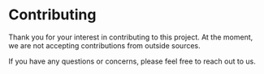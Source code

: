 # Contributing

Thank you for your interest in contributing to this project. At the moment, we are not accepting contributions from outside sources.

If you have any questions or concerns, please feel free to reach out to us.